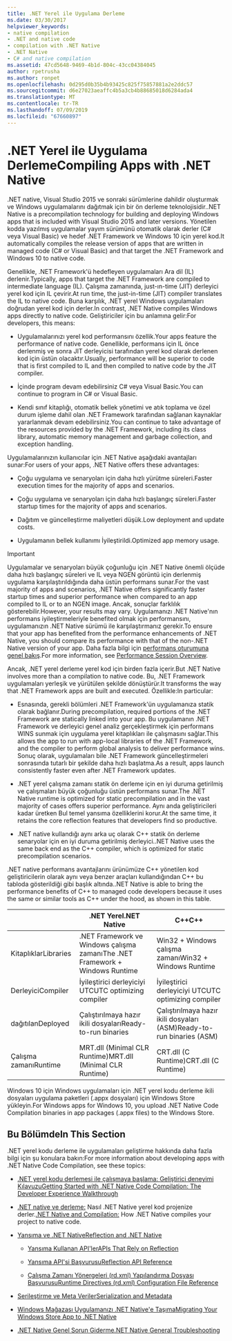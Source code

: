 ```yaml
---
title: .NET Yerel ile Uygulama Derleme
ms.date: 03/30/2017
helpviewer_keywords:
- native compilation
- .NET and native code
- compilation with .NET Native
- .NET Native
- C# and native compilation
ms.assetid: 47cd5648-9469-4b1d-804c-43cc04384045
author: rpetrusha
ms.author: ronpet
ms.openlocfilehash: 0d295d0b35b4b93425c825f75857881a2e2ddc57
ms.sourcegitcommit: d6e27023aeaffc4b5a3cb4b88685018d6284ada4
ms.translationtype: MT
ms.contentlocale: tr-TR
ms.lasthandoff: 07/09/2019
ms.locfileid: "67660897"
---
```

# <a name="compiling-apps-with-net-native"></a><span data-ttu-id="0a3dc-102">.NET Yerel ile Uygulama Derleme</span><span class="sxs-lookup"><span data-stu-id="0a3dc-102">Compiling Apps with .NET Native</span></span>

<span data-ttu-id="0a3dc-103">.NET native, Visual Studio 2015 ve sonraki sürümlerine dahildir oluşturmak ve Windows uygulamalarını dağıtmak için bir ön derleme teknolojisidir.</span><span class="sxs-lookup"><span data-stu-id="0a3dc-103">.NET Native is a precompilation technology for building and deploying Windows apps that is included with Visual Studio 2015 and later versions.</span></span> <span data-ttu-id="0a3dc-104">Yönetilen kodda yazılmış uygulamalar yayım sürümünü otomatik olarak derler (C# veya Visual Basic) ve hedef .NET Framework ve Windows 10 için yerel kod.</span><span class="sxs-lookup"><span data-stu-id="0a3dc-104">It automatically compiles the release version of apps that are written in managed code (C# or Visual Basic) and that target the .NET Framework and Windows 10 to native code.</span></span>

<span data-ttu-id="0a3dc-105">Genellikle, .NET Framework'ü hedefleyen uygulamaları Ara dil (IL) derlenir.</span><span class="sxs-lookup"><span data-stu-id="0a3dc-105">Typically, apps that target the .NET Framework are compiled to intermediate language (IL).</span></span> <span data-ttu-id="0a3dc-106">Çalışma zamanında, just-ın-time (JIT) derleyici yerel kod için IL çevirir.</span><span class="sxs-lookup"><span data-stu-id="0a3dc-106">At run time, the just-in-time (JIT) compiler translates the IL to native code.</span></span> <span data-ttu-id="0a3dc-107">Buna karşılık, .NET yerel Windows uygulamaları doğrudan yerel kod için derler.</span><span class="sxs-lookup"><span data-stu-id="0a3dc-107">In contrast, .NET Native compiles Windows apps directly to native code.</span></span> <span data-ttu-id="0a3dc-108">Geliştiriciler için bu anlamına gelir:</span><span class="sxs-lookup"><span data-stu-id="0a3dc-108">For developers, this means:</span></span>

- <span data-ttu-id="0a3dc-109">Uygulamalarınızı yerel kod performansını özellik.</span><span class="sxs-lookup"><span data-stu-id="0a3dc-109">Your apps feature the performance of native code.</span></span> <span data-ttu-id="0a3dc-110">Genellikle, performans için IL önce derlenmiş ve sonra JIT derleyicisi tarafından yerel kod olarak derlenen kod için üstün olacaktır.</span><span class="sxs-lookup"><span data-stu-id="0a3dc-110">Usually, performance will be superior to code that is first compiled to IL and then compiled to native code by the JIT compiler.</span></span>

- <span data-ttu-id="0a3dc-111">İçinde program devam edebilirsiniz C# veya Visual Basic.</span><span class="sxs-lookup"><span data-stu-id="0a3dc-111">You can continue to program in C# or Visual Basic.</span></span>

- <span data-ttu-id="0a3dc-112">Kendi sınıf kitaplığı, otomatik bellek yönetimi ve atık toplama ve özel durum işleme dahil olan .NET Framework tarafından sağlanan kaynaklar yararlanmak devam edebilirsiniz.</span><span class="sxs-lookup"><span data-stu-id="0a3dc-112">You can continue to take advantage of the resources provided by the .NET Framework, including its class library, automatic memory management and garbage collection, and exception handling.</span></span>

<span data-ttu-id="0a3dc-113">Uygulamalarınızın kullanıcılar için .NET Native aşağıdaki avantajları sunar:</span><span class="sxs-lookup"><span data-stu-id="0a3dc-113">For users of your apps, .NET Native offers these advantages:</span></span>

- <span data-ttu-id="0a3dc-114">Çoğu uygulama ve senaryoları için daha hızlı yürütme süreleri.</span><span class="sxs-lookup"><span data-stu-id="0a3dc-114">Faster execution times for the majority of apps and scenarios.</span></span>

- <span data-ttu-id="0a3dc-115">Çoğu uygulama ve senaryoları için daha hızlı başlangıç süreleri.</span><span class="sxs-lookup"><span data-stu-id="0a3dc-115">Faster startup times for the majority of apps and scenarios.</span></span>

- <span data-ttu-id="0a3dc-116">Dağıtım ve güncelleştirme maliyetleri düşük.</span><span class="sxs-lookup"><span data-stu-id="0a3dc-116">Low deployment and update costs.</span></span>

- <span data-ttu-id="0a3dc-117">Uygulamanın bellek kullanımı İyileştirildi.</span><span class="sxs-lookup"><span data-stu-id="0a3dc-117">Optimized app memory usage.</span></span>

> [!IMPORTANT]
> <span data-ttu-id="0a3dc-118">Uygulamalar ve senaryoları büyük çoğunluğu için .NET Native önemli ölçüde daha hızlı başlangıç süreleri ve IL veya NGEN görüntü için derlenmiş uygulama karşılaştırıldığında daha üstün performans sunar.</span><span class="sxs-lookup"><span data-stu-id="0a3dc-118">For the vast majority of apps and scenarios, .NET Native offers significantly faster startup times and superior performance when compared to an app compiled to IL or to an NGEN image.</span></span> <span data-ttu-id="0a3dc-119">Ancak, sonuçlar farklılık gösterebilir.</span><span class="sxs-lookup"><span data-stu-id="0a3dc-119">However, your results may vary.</span></span> <span data-ttu-id="0a3dc-120">Uygulamanızı .NET Native'nın performans iyileştirmeleriyle benefited olmak için performansını, uygulamanızın .NET Native sürümü ile karşılaştırmanız gerekir.</span><span class="sxs-lookup"><span data-stu-id="0a3dc-120">To ensure that your app has benefited from the performance enhancements of .NET Native, you should compare its performance with that of the non-.NET Native version of your app.</span></span> <span data-ttu-id="0a3dc-121">Daha fazla bilgi için [performans oturumuna genel bakış](https://docs.microsoft.com/visualstudio/profiling/performance-session-overview).</span><span class="sxs-lookup"><span data-stu-id="0a3dc-121">For more information, see [Performance Session Overview](https://docs.microsoft.com/visualstudio/profiling/performance-session-overview).</span></span>

<span data-ttu-id="0a3dc-122">Ancak, .NET yerel derleme yerel kod için birden fazla içerir.</span><span class="sxs-lookup"><span data-stu-id="0a3dc-122">But .NET Native involves more than a compilation to native code.</span></span> <span data-ttu-id="0a3dc-123">Bu, .NET Framework uygulamaları yerleşik ve yürütülen şekilde dönüştürür.</span><span class="sxs-lookup"><span data-stu-id="0a3dc-123">It transforms the way that .NET Framework apps are built and executed.</span></span> <span data-ttu-id="0a3dc-124">Özellikle:</span><span class="sxs-lookup"><span data-stu-id="0a3dc-124">In particular:</span></span>

- <span data-ttu-id="0a3dc-125">Esnasında, gerekli bölümleri .NET Framework'ün uygulamanıza statik olarak bağlanır.</span><span class="sxs-lookup"><span data-stu-id="0a3dc-125">During precompilation, required portions of the .NET Framework are statically linked into your app.</span></span> <span data-ttu-id="0a3dc-126">Bu uygulamanın .NET Framework ve derleyici genel analiz gerçekleştirmek için performans WINS sunmak için uygulama yerel kitaplıkları ile çalışmasını sağlar.</span><span class="sxs-lookup"><span data-stu-id="0a3dc-126">This allows the app to run with app-local libraries of the .NET Framework, and the compiler to perform global analysis to deliver performance wins.</span></span> <span data-ttu-id="0a3dc-127">Sonuç olarak, uygulamaları bile .NET Framework güncelleştirmeleri sonrasında tutarlı bir şekilde daha hızlı başlatma.</span><span class="sxs-lookup"><span data-stu-id="0a3dc-127">As a result, apps launch consistently faster even after .NET Framework updates.</span></span>

- <span data-ttu-id="0a3dc-128">.NET yerel çalışma zamanı statik ön derleme için en iyi duruma getirilmiş ve çalışmaları büyük çoğunluğu üstün performans sunar.</span><span class="sxs-lookup"><span data-stu-id="0a3dc-128">The .NET Native runtime is optimized for static precompilation and in the vast majority of cases offers superior performance.</span></span> <span data-ttu-id="0a3dc-129">Aynı anda geliştiricileri kadar üretken Bul temel yansıma özelliklerini korur.</span><span class="sxs-lookup"><span data-stu-id="0a3dc-129">At the same time, it retains the core reflection features that developers find so productive.</span></span>

- <span data-ttu-id="0a3dc-130">.NET native kullandığı aynı arka uç olarak C++ statik ön derleme senaryolar için en iyi duruma getirilmiş derleyici.</span><span class="sxs-lookup"><span data-stu-id="0a3dc-130">.NET Native uses the same back end as the C++ compiler, which is optimized for static precompilation scenarios.</span></span>

<span data-ttu-id="0a3dc-131">.NET native performans avantajlarını ürünümüze C++ yönetilen kod geliştiricilerin olarak aynı veya benzer araçları kullandığından C++ bu tabloda gösterildiği gibi başlık altında.</span><span class="sxs-lookup"><span data-stu-id="0a3dc-131">.NET Native is able to bring the performance benefits of C++ to managed code developers because it uses the same or similar tools as C++ under the hood, as shown in this table.</span></span>

||<span data-ttu-id="0a3dc-132">.NET Yerel</span><span class="sxs-lookup"><span data-stu-id="0a3dc-132">.NET Native</span></span>|<span data-ttu-id="0a3dc-133">C++</span><span class="sxs-lookup"><span data-stu-id="0a3dc-133">C++</span></span>|
|-|----------------------------------------------------------------|-----------|
|<span data-ttu-id="0a3dc-134">Kitaplıklar</span><span class="sxs-lookup"><span data-stu-id="0a3dc-134">Libraries</span></span>|<span data-ttu-id="0a3dc-135">.NET Framework ve Windows çalışma zamanı</span><span class="sxs-lookup"><span data-stu-id="0a3dc-135">The .NET Framework + Windows Runtime</span></span>|<span data-ttu-id="0a3dc-136">Win32 + Windows çalışma zamanı</span><span class="sxs-lookup"><span data-stu-id="0a3dc-136">Win32 + Windows Runtime</span></span>|
|<span data-ttu-id="0a3dc-137">Derleyici</span><span class="sxs-lookup"><span data-stu-id="0a3dc-137">Compiler</span></span>|<span data-ttu-id="0a3dc-138">İyileştirici derleyiciyi UTC</span><span class="sxs-lookup"><span data-stu-id="0a3dc-138">UTC optimizing compiler</span></span>|<span data-ttu-id="0a3dc-139">İyileştirici derleyiciyi UTC</span><span class="sxs-lookup"><span data-stu-id="0a3dc-139">UTC optimizing compiler</span></span>|
|<span data-ttu-id="0a3dc-140">dağıtılan</span><span class="sxs-lookup"><span data-stu-id="0a3dc-140">Deployed</span></span>|<span data-ttu-id="0a3dc-141">Çalıştırılmaya hazır ikili dosyaları</span><span class="sxs-lookup"><span data-stu-id="0a3dc-141">Ready-to-run binaries</span></span>|<span data-ttu-id="0a3dc-142">Çalıştırılmaya hazır ikili dosyaları (ASM)</span><span class="sxs-lookup"><span data-stu-id="0a3dc-142">Ready-to-run binaries (ASM)</span></span>|
|<span data-ttu-id="0a3dc-143">Çalışma zamanı</span><span class="sxs-lookup"><span data-stu-id="0a3dc-143">Runtime</span></span>|<span data-ttu-id="0a3dc-144">MRT.dll (Minimal CLR Runtime)</span><span class="sxs-lookup"><span data-stu-id="0a3dc-144">MRT.dll (Minimal CLR Runtime)</span></span>|<span data-ttu-id="0a3dc-145">CRT.dll (C Runtime)</span><span class="sxs-lookup"><span data-stu-id="0a3dc-145">CRT.dll (C Runtime)</span></span>|

<span data-ttu-id="0a3dc-146">Windows 10 için Windows uygulamaları için .NET yerel kodu derleme ikili dosyaları uygulama paketleri (.appx dosyaları) için Windows Store yükleyin.</span><span class="sxs-lookup"><span data-stu-id="0a3dc-146">For Windows apps for Windows 10, you upload .NET Native Code Compilation binaries in app packages (.appx files) to the Windows Store.</span></span>

## <a name="in-this-section"></a><span data-ttu-id="0a3dc-147">Bu Bölümde</span><span class="sxs-lookup"><span data-stu-id="0a3dc-147">In This Section</span></span>

<span data-ttu-id="0a3dc-148">.NET yerel kodu derleme ile uygulamaları geliştirme hakkında daha fazla bilgi için şu konulara bakın:</span><span class="sxs-lookup"><span data-stu-id="0a3dc-148">For more information about developing apps with .NET Native Code Compilation, see these topics:</span></span>

- [<span data-ttu-id="0a3dc-149">.NET yerel kodu derlemesi ile çalışmaya başlama: Geliştirici deneyimi Kılavuzu</span><span class="sxs-lookup"><span data-stu-id="0a3dc-149">Getting Started with .NET Native Code Compilation: The Developer Experience Walkthrough</span></span>](../../../docs/framework/net-native/getting-started-with-net-native.md)

- <span data-ttu-id="0a3dc-150">[.NET native ve derleme:](../../../docs/framework/net-native/net-native-and-compilation.md) Nasıl .NET Native yerel kod projenize derler.</span><span class="sxs-lookup"><span data-stu-id="0a3dc-150">[.NET Native and Compilation:](../../../docs/framework/net-native/net-native-and-compilation.md) How .NET Native compiles your project to native code.</span></span>

- [<span data-ttu-id="0a3dc-151">Yansıma ve .NET Native</span><span class="sxs-lookup"><span data-stu-id="0a3dc-151">Reflection and .NET Native</span></span>](../../../docs/framework/net-native/reflection-and-net-native.md)

  - [<span data-ttu-id="0a3dc-152">Yansıma Kullanan API'ler</span><span class="sxs-lookup"><span data-stu-id="0a3dc-152">APIs That Rely on Reflection</span></span>](../../../docs/framework/net-native/apis-that-rely-on-reflection.md)

  - [<span data-ttu-id="0a3dc-153">Yansıma API'si Başvurusu</span><span class="sxs-lookup"><span data-stu-id="0a3dc-153">Reflection API Reference</span></span>](../../../docs/framework/net-native/net-native-reflection-api-reference.md)

  - [<span data-ttu-id="0a3dc-154">Çalışma Zamanı Yönergeleri (rd.xml) Yapılandırma Dosyası Başvurusu</span><span class="sxs-lookup"><span data-stu-id="0a3dc-154">Runtime Directives (rd.xml) Configuration File Reference</span></span>](../../../docs/framework/net-native/runtime-directives-rd-xml-configuration-file-reference.md)

- [<span data-ttu-id="0a3dc-155">Serileştirme ve Meta Veriler</span><span class="sxs-lookup"><span data-stu-id="0a3dc-155">Serialization and Metadata</span></span>](../../../docs/framework/net-native/serialization-and-metadata.md)

- [<span data-ttu-id="0a3dc-156">Windows Mağazası Uygulamanızı .NET Native'e Taşıma</span><span class="sxs-lookup"><span data-stu-id="0a3dc-156">Migrating Your Windows Store App to .NET Native</span></span>](../../../docs/framework/net-native/migrating-your-windows-store-app-to-net-native.md)

- [<span data-ttu-id="0a3dc-157">.NET Native Genel Sorun Giderme</span><span class="sxs-lookup"><span data-stu-id="0a3dc-157">.NET Native General Troubleshooting</span></span>](../../../docs/framework/net-native/net-native-general-troubleshooting.md)

